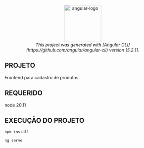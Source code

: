 <p align="center">
  <img src="adev/src/assets/images/press-kit/angular_icon_gradient.gif" alt="angular-logo" width="120px" height="120px"/>
  <br>
  <em>
    This project was generated with [Angular CLI](https://github.com/angular/angular-cli) version 15.2.11.
  </em>
  <br>
</p>


PROJETO
-------------------

Frontend para cadastro de produtos.


REQUERIDO 
------------

node 20.11


EXECUÇÃO DO PROJETO
------------
~~~
npm install
~~~
~~~
ng serve
~~~
